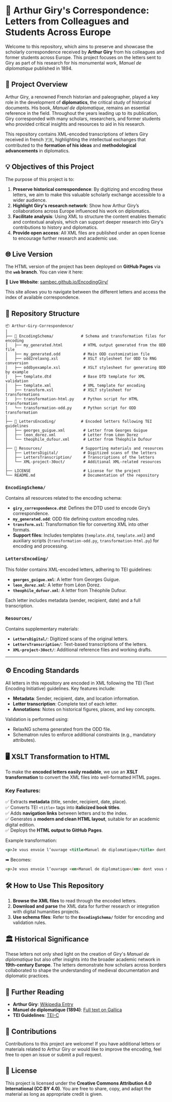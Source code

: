 
# 📜 Arthur Giry's Correspondence: Letters from Colleagues and Students Across Europe

Welcome to this repository, which aims to preserve and showcase the scholarly correspondence received by **Arthur Giry** from his colleagues and former students across Europe. This project focuses on the letters sent to Giry as part of his research for his monumental work, *Manuel de diplomatique* published in 1894.

## 📝 Project Overview

Arthur Giry, a renowned French historian and paleographer, played a key role in the development of **diplomatics**, the critical study of historical documents. His book, *Manuel de diplomatique*, remains an essential reference in the field. Throughout the years leading up to its publication, Giry corresponded with many scholars, researchers, and former students who provided critical insights and resources to aid in his research.

This repository contains XML-encoded transcriptions of letters Giry received in french 🇫🇷, highlighting the intellectual exchanges that contributed to the **formation of his ideas** and **methodological advancements** in diplomatics.

## 💡 Objectives of this Project

The purpose of this project is to:
1. **Preserve historical correspondence**: By digitizing and encoding these letters, we aim to make this valuable scholarly exchange accessible to a wider audience.
2. **Highlight Giry's research network**: Show how Arthur Giry’s collaborations across Europe influenced his work on diplomatics.
3. **Facilitate analysis**: Using XML to structure the content enables thematic and contextual analysis, which can support deeper research into Giry's contributions to history and diplomatics.
4. **Provide open access**: All XML files are published under an open license to encourage further research and academic use.

## 🌐 Live Version

The HTML version of the project has been deployed on **GitHub Pages** via the **`web` branch**. You can view it here:

🔗 **Live Website**: [sambec.github.io/EncodingGiry/](https://sambec.github.io/EncodingGiry/)

This site allows you to navigate between the different letters and access the index of available correspondence.

## 📂 Repository Structure

```plaintext
📦 Arthur-Giry-Correspondence/
│
├── 📂 EncodingSchema/            # Schema and transformation files for encoding
│   ├── my_generated.html         # HTML output generated from the ODD file
│   ├── my_generated.odd          # Main ODD customization file
│   ├── odd2relaxng.xsl           # XSLT stylesheet for ODD to RNG conversion
│   ├── oddbyexample.xsl          # XSLT stylesheet for generating ODD by example
│   ├── template.dtd              # Base DTD template for XML validation
│   ├── template.xml              # XML template for encoding
│   ├── transform.xsl             # XSLT stylesheet for transformations
│   ├── transformation-html.py    # Python script for HTML transformation
│   └── transformation-odd.py     # Python script for ODD transformation
│
├── 📂 LettersEncoding/           # Encoded letters following TEI guidelines
│   ├── georges_guigue.xml        # Letter from Georges Guigue
│   ├── leon_dorez.xml            # Letter from Léon Dorez
│   └── theophile_dufour.xml      # Letter from Théophile Dufour
│
├── 📂 Resources/                 # Supporting materials and resources
│   ├── LettersDigital/           # Digitized scans of the letters
│   ├── LettersTranscription/     # Transcriptions of the letters
│   └── XML-project-30oct/        # Additional XML-related resources
│
├── LICENSE                       # License for the project
└── README.md                     # Documentation of the repository
```

### **`EncodingSchema/`**  
Contains all resources related to the encoding schema:  

- **`giry_correspondence.dtd`**: Defines the DTD used to encode Giry’s correspondence.  
- **`my_generated.odd`**: ODD file defining custom encoding rules.  
- **`transform.xsl`**: Transformation file for converting XML into other formats.  
- **Support files**: Includes templates (`template.dtd`, `template.xml`) and auxiliary scripts (`transformation-odd.py`, `transformation-html.py`) for encoding and processing.  

### **`LettersEncoding/`**  
This folder contains XML-encoded letters, adhering to TEI guidelines:  

- **`georges_guigue.xml`**: A letter from Georges Guigue.  
- **`leon_dorez.xml`**: A letter from Léon Dorez.  
- **`theophile_dufour.xml`**: A letter from Théophile Dufour.  

Each letter includes metadata (sender, recipient, date) and a full transcription.  

### **`Resources/`**  
Contains supplementary materials:  

- **`LettersDigital/`**: Digitized scans of the original letters.  
- **`LettersTranscription/`**: Text-based transcriptions of the letters.  
- **`XML-project-30oct/`**: Additional reference files and working drafts.  

---

## ⚙️ Encoding Standards  

All letters in this repository are encoded in XML following the TEI (Text Encoding Initiative) guidelines. Key features include:  

- **Metadata**: Sender, recipient, date, and location information.  
- **Letter transcription**: Complete text of each letter.  
- **Annotations**: Notes on historical figures, places, and key concepts.  

Validation is performed using:  
- RelaxNG schema generated from the ODD file.  
- Schematron rules to enforce additional constraints (e.g., mandatory attributes).  

## 🖥️ XSLT Transformation to HTML

To make the **encoded letters easily readable**, we use an **XSLT transformation** to convert the XML files into well-formatted HTML pages.

### Key Features:
✅ Extracts **metadata** (title, sender, recipient, date, place).  
✅ Converts TEI `<title>` tags into **italicized book titles**.  
✅ Adds **navigation links** between letters and to the index.  
✅ Generates a **modern and clean HTML layout**, suitable for an academic digital edition.  
✅ Deploys the **HTML output to GitHub Pages**.

Example transformation:
```xml
<p>Je vous envoie l’ouvrage <title>Manuel de diplomatique</title> dont vous m’avez parlé.</p>
```
➡ Becomes:
```html
<p>Je vous envoie l’ouvrage <em>Manuel de diplomatique</em> dont vous m’avez parlé.</p>
```

## 🛠️ How to Use This Repository

1. **Browse the XML files** to read through the encoded letters.
2. **Download and parse** the XML data for further research or integration with digital humanities projects.
3. **Use schema files**: Refer to the **`EncodingSchema/`** folder for encoding and validation rules.  

## 🏛️ Historical Significance

These letters not only shed light on the creation of Giry's *Manuel de diplomatique* but also offer insights into the broader academic network in **19th-century Europe**. The letters demonstrate how scholars across borders collaborated to shape the understanding of medieval documentation and diplomatic practices.

## 📖 Further Reading

- **Arthur Giry**: [Wikipedia Entry](https://en.wikipedia.org/wiki/Arthur_Giry)
- **Manuel de diplomatique (1894)**: [Full text on Gallica](https://gallica.bnf.fr/)
- **TEI Guidelines**: [TEI-C](https://tei-c.org/guidelines/)

## 🤝 Contributions

Contributions to this project are welcome! If you have additional letters or materials related to Arthur Giry or would like to improve the encoding, feel free to open an issue or submit a pull request.

## 📄 License

This project is licensed under the **Creative Commons Attribution 4.0 International (CC BY 4.0)**. You are free to share, copy, and adapt the material as long as appropriate credit is given.